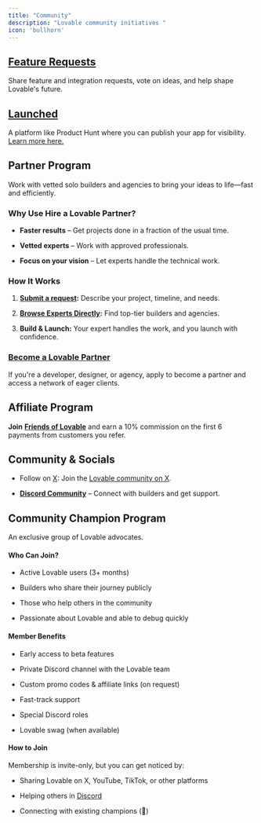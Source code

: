 ```yaml
---
title: "Community"
description: "Lovable community initiatives "
icon: 'bullhorn'
---
```


  

  

  

  

  
</CardGroup>

## [Feature Requests](https://feedback.lovable.dev/)

Share feature and integration requests, vote on ideas, and help shape Lovable's future.

## [Launched](https://launched.lovable.app/)&#x20;

A platform like Product Hunt where you can publish your app for visibility. [Learn more here.](https://docs.lovable.dev/features/deploy#launch-and-get-traffic)

## **Partner Program**

Work with vetted solo builders and agencies to bring your ideas to life—fast and efficiently.

### **Why Use Hire a Lovable Partner?**

* **Faster results** – Get projects done in a fraction of the usual time.

* **Vetted experts** – Work with approved professionals.

* **Focus on your vision** – Let experts handle the technical work.

### **How It Works**

1. [**Submit a request**](https://lovable.dev/)**:** Describe your project, timeline, and needs.

2. [**Browse Experts Directly**](https://lovable.dev/)**:** Find top-tier builders and agencies.

3. **Build & Launch:** Your expert handles the work, and you launch with confidence.

### [Become a Lovable Partner](https://lovable.dev/partners/apply)

If you're a developer, designer, or agency, apply to become a partner and access a network of eager clients.

## Affiliate Program

**Join** [**Friends of Lovable**](https://friends.lovable.dev/signup) and earn a 10% commission on the first 6 payments from customers you refer.

## Community & Socials

* Follow on [X](https://x.com/lovable_dev): Join the [Lovable community on X](https://x.com/i/communities/1858851338257572046).

* [**Discord Community**](https://discord.gg/lovable-dev) – Connect with builders and get support.

## Community Champion Program

An exclusive group of Lovable advocates.

#### Who Can Join?

* Active Lovable users (3+ months)

* Builders who share their journey publicly

* Those who help others in the community

* Passionate about Lovable and able to debug quickly

#### Member Benefits

* Early access to beta features

* Private Discord channel with the Lovable team

* Custom promo codes & affiliate links (on request)

* Fast-track support

* Special Discord roles

* Lovable swag (when available)

#### How to Join

Membership is invite-only, but you can get noticed by:

* Sharing Lovable on X, YouTube, TikTok, or other platforms

* Helping others in [Discord](https://discord.gg/lovable-dev)

* Connecting with existing champions (🥇)